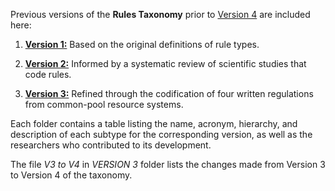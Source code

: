 Previous versions of the **Rules Taxonomy** prior to [Version 4](https://github.com/ResilientRules/Rules-taxonomy/blob/main/2%20RULES%20TAXONOMY%20V4.0.md) are included here:

1. [**Version 1:**](https://ilaredavid.github.io/Test/V1/IAD_taxonomy_V1.html) Based on the original definitions of rule types.

2. [**Version 2:**](https://ilaredavid.github.io/Test/V2/IAD_taxonomy_V2.html) Informed by a systematic review of scientific studies that code rules.

3. [**Version 3:**](https://ilaredavid.github.io/Test/V3/IAD_taxonomy_V3.html) Refined through the codification of four written regulations from common-pool resource systems.

Each folder contains a table listing the name, acronym, hierarchy, and description of each subtype for the corresponding version, as well as the researchers who contributed to its development.

The file *V3 to V4* in *VERSION 3* folder lists the changes made from Version 3 to Version 4 of the taxonomy.
